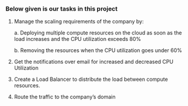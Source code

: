 ### Below given is our tasks in this project

1. Manage the scaling requirements of the company by:

      a. Deploying multiple compute resources on the cloud as soon as the load increases and the CPU utilization exceeds 80%

      b. Removing the resources when the CPU utilization goes under 60%

2. Get the notifications over email for increased and decreased CPU Utilization

3. Create a Load Balancer to distribute the load between compute resources.

4. Route the traffic to the company’s domain
